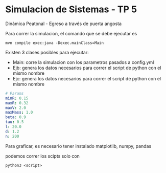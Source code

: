 # Simulacion de Sistemas - TP 5
Dinámica Peatonal - Egreso a través de puerta angosta

Para correr la simulacion, el comando que se debe ejecutar es
```
mvn compile exec:java -Dexec.mainClass=Main
```
Existen 3 clases posibles para ejecutar:
- Main: corre la simulacion con los parametros pasados a config.yml
- Ejb: genera los datos necesarios para correr el script de python con el mismo nombre
- Ejc: genera los datos necesarios para correr el script de python con el mismo nombre

```yaml
# Params
minR: 0.15
maxR: 0.32
maxV: 2.0
maxMass: 1.0
beta: 0.9
tau: 0.5
l: 20.0
d: 1.2
n: 200
```

Para graficar, es necesario tener instalado matplotlib, numpy, pandas

podemos correr los scipts solo con
```
python3 <script>
```
